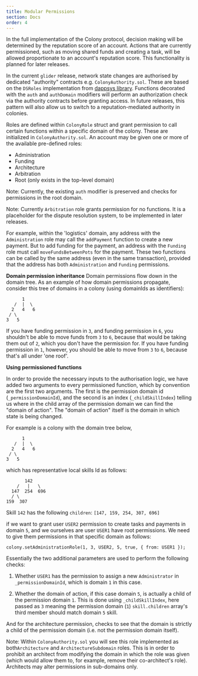 ```yaml
---
title: Modular Permissions
section: Docs
order: 4
---
```


In the full implementation of the Colony protocol, decision making will be determined by the reputation score of an account. Actions that are currently permissioned, such as moving shared funds and creating a task, will be allowed proportionate to an account's reputation score. This functionality is planned for later releases.

In the current `glider` release, network state changes are authorised by dedicated "authority" contracts e.g. `ColonyAuthority.sol`. These are based on the `DSRoles` implementation from [dappsys library](https://github.com/dapphub/dappsys-monolithic). Functions decorated with the `auth` and `authDomain` modifiers will perform an authorization check via the authority contracts before granting access. In future releases, this pattern will also allow us to switch to a reputation-mediated authority in colonies.

Roles are defined within `ColonyRole` struct and grant permission to call certain functions within a specific domain of the colony. These are initialized in `ColonyAuthority.sol`. An account may be given one or more of the available pre-defined roles:

* Administration
* Funding
* Architecture
* Arbitration
* Root (only exists in the top-level domain)

Note: Currently, the existing `auth` modifier is preserved and checks for permissions in the root domain.

Note: Currently `Arbitration` role grants permission for no functions. It is a placeholder for the dispute resolution system, to be implemented in later releases.

For example, within the 'logistics' domain, any address with the `Administration` role may call the `addPayment` function to create a new payment. But to add funding for the payment, an address with the `Funding` role must call `moveFundsBetweenPots` for the payment. These two functions can be called by the same address (even in the same transaction), provided that the address has both `Administration` and `Funding` permissions.

**Domain permission inheritance**
Domain permissions flow down in the domain tree. As an example of how domain permissions propagate, consider this tree of domains in a colony (using domainIds as identifiers):

```
      1
   /  |  \
  2   4   6
 / \  
3   5
```

If you have funding permission in `3`, and funding permission in `6`, you shouldn't be able to move funds from `3` to `6`, because that would be taking them out of `2`, which you don't have the permission for. If you have funding permission in `1`, however, you should be able to move from `3` to `6`, because that's all under 'one roof'.

**Using permissioned functions**

In order to provide the necessary inputs to the authorisation logic, we have added two arguments to every permissioned function, which by convention are the first two arguments. The first is the permission domain id (`_permissionDomainId`), and the second is an index (`_childSkillIndex`) telling us where in the child array of the permission domain we can find the "domain of action". The "domain of action" itself is the domain in which state is being changed.

For example is a colony with the domain tree below,
```
      1
   /  |  \
  2   4   6
 / \  
3   5
```
which has representative local skills Id as follows:
```
       142
    /   |   \
  147  254  696
  / \  
159  307
```
Skill `142` has the following `children`: `[147, 159, 254, 307, 696]`

if we want to grant user `USER2` permission to create tasks and payments in domain `5`, and we ourselves are user `USER1` have root permissions. We need to give them permissions in that specific domain as follows:

```
colony.setAdministrationRole(1, 3, USER2, 5, true, { from: USER1 });
```

Essentially the two additional parameters are used to perform the following checks:

1) Whether `USER1` has the permission to assign a new `Administrator` in `_permissionDomainId`, which is domain `1` in this case.

2) Whether the domain of action, if this case domain `5`, is actually a child of the permission domain `1`. This is done using `_childSkillIndex`, here passed as `3` meaning the permission domain (`1`) `skill.children` array's third member should match domain `5` skill.

And for the architecture permission, checks to see that the domain is strictly a child of the permission domain (i.e. not the permission domain itself).

Note: Within `ColonyAuthority.sol` you will see this role implemented as both`Architecture` and `ArchitectureSubdomain` roles. This is in order to prohibit an architect from modifying the domain in which the role was given (which would allow them to, for example, remove their co-architect's role). Architects may alter permissions in sub-domains only.